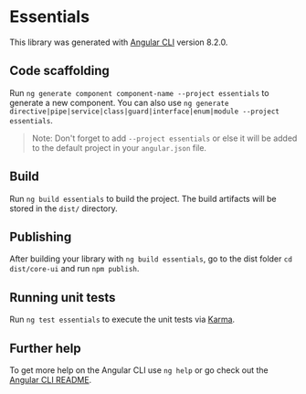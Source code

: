 # Essentials

This library was generated with [Angular CLI](https://github.com/angular/angular-cli) version 8.2.0.

## Code scaffolding

Run `ng generate component component-name --project essentials` to generate a new component. You can also use `ng generate directive|pipe|service|class|guard|interface|enum|module --project essentials`.
> Note: Don't forget to add `--project essentials` or else it will be added to the default project in your `angular.json` file. 

## Build

Run `ng build essentials` to build the project. The build artifacts will be stored in the `dist/` directory.

## Publishing

After building your library with `ng build essentials`, go to the dist folder `cd dist/core-ui` and run `npm publish`.

## Running unit tests

Run `ng test essentials` to execute the unit tests via [Karma](https://karma-runner.github.io).

## Further help

To get more help on the Angular CLI use `ng help` or go check out the [Angular CLI README](https://github.com/angular/angular-cli/blob/master/README.md).
